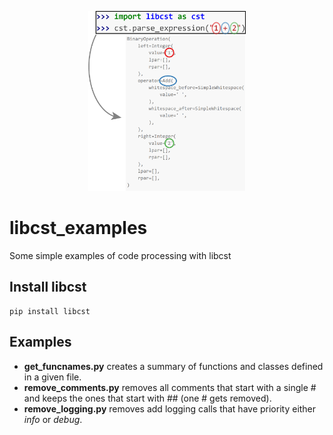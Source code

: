 <p align="center">
<img src="https://github.com/nkrivoshchapov/libcst_examples/blob/master/figure/source.png?raw=true"  width="50%" height="50%">
</p>

# libcst_examples

Some simple examples of code processing with libcst


## Install libcst

```
pip install libcst
```

## Examples

* **get_funcnames.py** creates a summary of functions and classes defined in a given file.
* **remove_comments.py** removes all comments that start with a single # and keeps the ones that start with ## (one # gets removed).
* **remove_logging.py** removes add logging calls that have priority either *info* or *debug*.

